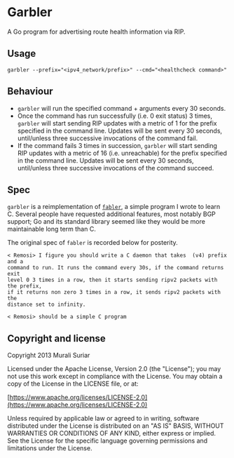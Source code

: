 # Garbler

A Go program for advertising route health information via RIP.

## Usage

```
garbler --prefix="<ipv4_network/prefix>" --cmd="<healthcheck command>"
```

## Behaviour

* `garbler` will run the specified command + arguments every 30 seconds.
* Once the command has run successfully (i.e. 0 exit status) 3 times, `garbler`
  will start sending RIP updates with a metric of 1 for the prefix specified in
the command line. Updates will be sent every 30 seconds, until/unless three
successive invocations of the command fail.
* If the command fails 3 times in succession, `garbler` will start sending RIP
  updates with a metric of 16 (i.e. unreachable) for the prefix specified in
the command line. Updates will be sent every 30 seconds, until/unless three
successive invocations of the command succeed.

## Spec

`garbler` is a reimplementation of
[`fabler`](https://github.com/msuriar/fabler), a simple program I wrote to
learn C. Several people have requested additional features, most notably BGP
support; Go and its standard library seemed like they would be more
maintainable long term than C.

The original spec of `fabler` is recorded below for posterity.

```
< Remosi> I figure you should write a C daemon that takes  (v4) prefix and a
command to run. It runs the command every 30s, if the command returns exit
level 0 3 times in a row, then it starts sending ripv2 packets with the prefix,
if it returns non zero 3 times in a row, it sends ripv2 packets with the
distance set to infinity.

< Remosi> should be a simple C program
```

## Copyright and license

Copyright 2013 Murali Suriar

Licensed under the Apache License, Version 2.0 (the "License");
you may not use this work except in compliance with the License.
You may obtain a copy of the License in the LICENSE file, or at:

  [https://www.apache.org/licenses/LICENSE-2.0](https://www.apache.org/licenses/LICENSE-2.0)

Unless required by applicable law or agreed to in writing, software
distributed under the License is distributed on an "AS IS" BASIS,
WITHOUT WARRANTIES OR CONDITIONS OF ANY KIND, either express or implied.
See the License for the specific language governing permissions and
limitations under the License.
